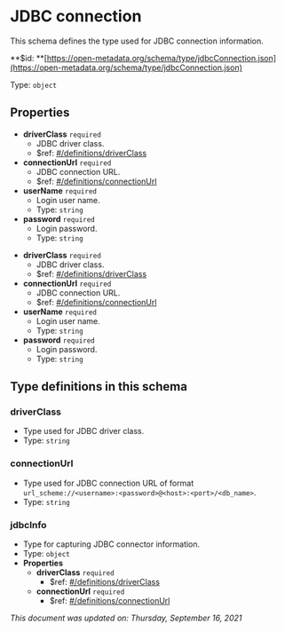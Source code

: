 # JDBC connection

This schema defines the type used for JDBC connection information.

**$id: **[https://open-metadata.org/schema/type/jdbcConnection.json](https://open-metadata.org/schema/type/jdbcConnection.json)

Type: `object`

## Properties
 - **driverClass** `required`
   - JDBC driver class.
   - $ref: [#/definitions/driverClass](#driverclass)
 - **connectionUrl** `required`
   - JDBC connection URL.
   - $ref: [#/definitions/connectionUrl](#connectionurl)
 - **userName** `required`
   - Login user name.
   - Type: `string`
 - **password** `required`
   - Login password.
   - Type: `string`

* **driverClass** `required`
  * JDBC driver class.
  * $ref: [#/definitions/driverClass](jdbcconnection.md#driverclass)
* **connectionUrl** `required`
  * JDBC connection URL.
  * $ref: [#/definitions/connectionUrl](jdbcconnection.md#connectionurl)
* **userName** `required`
  * Login user name.
  * Type: `string`
* **password** `required`
  * Login password.
  * Type: `string`

## Type definitions in this schema
### driverClass

 - Type used for JDBC driver class.
 - Type: `string`


### connectionUrl

 - Type used for JDBC connection URL of format `url_scheme://<username>:<password>@<host>:<port>/<db_name>`.
 - Type: `string`


### jdbcInfo

* Type for capturing JDBC connector information.
* Type: `object`
* **Properties**
  * **driverClass** `required`
    * $ref: [#/definitions/driverClass](jdbcconnection.md#driverclass)
  * **connectionUrl** `required`
    * $ref: [#/definitions/connectionUrl](jdbcconnection.md#connectionurl)

_This document was updated on: Thursday, September 16, 2021_
